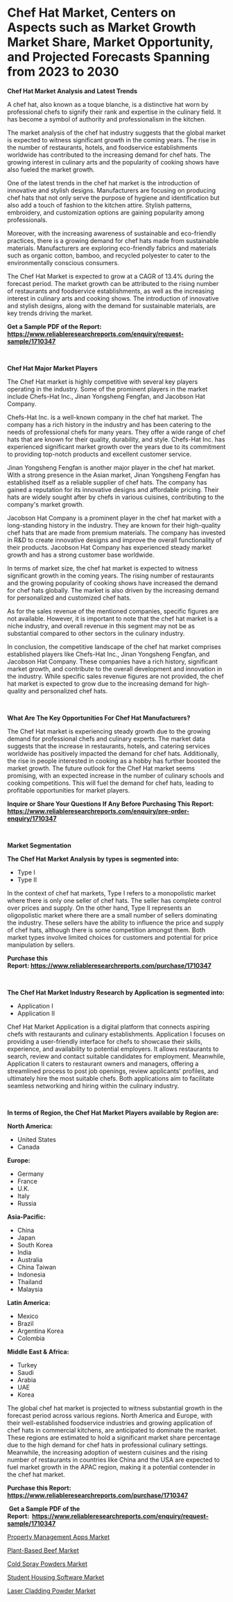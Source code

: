 <p><h1>Chef Hat Market, Centers on Aspects such as Market Growth Market Share, Market Opportunity, and Projected Forecasts Spanning from 2023 to 2030</h1></p><p><strong>Chef Hat Market Analysis and Latest Trends</strong></p>
<p><p>A chef hat, also known as a toque blanche, is a distinctive hat worn by professional chefs to signify their rank and expertise in the culinary field. It has become a symbol of authority and professionalism in the kitchen.</p><p>The market analysis of the chef hat industry suggests that the global market is expected to witness significant growth in the coming years. The rise in the number of restaurants, hotels, and foodservice establishments worldwide has contributed to the increasing demand for chef hats. The growing interest in culinary arts and the popularity of cooking shows have also fueled the market growth.</p><p>One of the latest trends in the chef hat market is the introduction of innovative and stylish designs. Manufacturers are focusing on producing chef hats that not only serve the purpose of hygiene and identification but also add a touch of fashion to the kitchen attire. Stylish patterns, embroidery, and customization options are gaining popularity among professionals.</p><p>Moreover, with the increasing awareness of sustainable and eco-friendly practices, there is a growing demand for chef hats made from sustainable materials. Manufacturers are exploring eco-friendly fabrics and materials such as organic cotton, bamboo, and recycled polyester to cater to the environmentally conscious consumers.</p><p>The Chef Hat Market is expected to grow at a CAGR of 13.4% during the forecast period. The market growth can be attributed to the rising number of restaurants and foodservice establishments, as well as the increasing interest in culinary arts and cooking shows. The introduction of innovative and stylish designs, along with the demand for sustainable materials, are key trends driving the market.</p></p>
<p><strong>Get a Sample PDF of the Report:&nbsp; <a href="https://www.reliableresearchreports.com/enquiry/request-sample/1710347">https://www.reliableresearchreports.com/enquiry/request-sample/1710347</a></strong></p>
<p>&nbsp;</p>
<p><strong>Chef Hat Major Market Players</strong></p>
<p><p>The Chef Hat market is highly competitive with several key players operating in the industry. Some of the prominent players in the market include Chefs-Hat Inc., Jinan Yongsheng Fengfan, and Jacobson Hat Company.</p><p>Chefs-Hat Inc. is a well-known company in the chef hat market. The company has a rich history in the industry and has been catering to the needs of professional chefs for many years. They offer a wide range of chef hats that are known for their quality, durability, and style. Chefs-Hat Inc. has experienced significant market growth over the years due to its commitment to providing top-notch products and excellent customer service.</p><p>Jinan Yongsheng Fengfan is another major player in the chef hat market. With a strong presence in the Asian market, Jinan Yongsheng Fengfan has established itself as a reliable supplier of chef hats. The company has gained a reputation for its innovative designs and affordable pricing. Their hats are widely sought after by chefs in various cuisines, contributing to the company's market growth.</p><p>Jacobson Hat Company is a prominent player in the chef hat market with a long-standing history in the industry. They are known for their high-quality chef hats that are made from premium materials. The company has invested in R&D to create innovative designs and improve the overall functionality of their products. Jacobson Hat Company has experienced steady market growth and has a strong customer base worldwide.</p><p>In terms of market size, the chef hat market is expected to witness significant growth in the coming years. The rising number of restaurants and the growing popularity of cooking shows have increased the demand for chef hats globally. The market is also driven by the increasing demand for personalized and customized chef hats.</p><p>As for the sales revenue of the mentioned companies, specific figures are not available. However, it is important to note that the chef hat market is a niche industry, and overall revenue in this segment may not be as substantial compared to other sectors in the culinary industry.</p><p>In conclusion, the competitive landscape of the chef hat market comprises established players like Chefs-Hat Inc., Jinan Yongsheng Fengfan, and Jacobson Hat Company. These companies have a rich history, significant market growth, and contribute to the overall development and innovation in the industry. While specific sales revenue figures are not provided, the chef hat market is expected to grow due to the increasing demand for high-quality and personalized chef hats.</p></p>
<p>&nbsp;</p>
<p><strong>What Are The Key Opportunities For Chef Hat Manufacturers?</strong></p>
<p><p>The Chef Hat market is experiencing steady growth due to the growing demand for professional chefs and culinary experts. The market data suggests that the increase in restaurants, hotels, and catering services worldwide has positively impacted the demand for chef hats. Additionally, the rise in people interested in cooking as a hobby has further boosted the market growth. The future outlook for the Chef Hat market seems promising, with an expected increase in the number of culinary schools and cooking competitions. This will fuel the demand for chef hats, leading to profitable opportunities for market players.</p></p>
<p><strong>Inquire or Share Your Questions If Any Before Purchasing This Report: <a href="https://www.reliableresearchreports.com/enquiry/pre-order-enquiry/1710347">https://www.reliableresearchreports.com/enquiry/pre-order-enquiry/1710347</a></strong></p>
<p>&nbsp;</p>
<p><strong>Market Segmentation</strong></p>
<p><strong>The Chef Hat Market Analysis by types is segmented into:</strong></p>
<p><ul><li>Type I</li><li>Type II</li></ul></p>
<p><p>In the context of chef hat markets, Type I refers to a monopolistic market where there is only one seller of chef hats. The seller has complete control over prices and supply. On the other hand, Type II represents an oligopolistic market where there are a small number of sellers dominating the industry. These sellers have the ability to influence the price and supply of chef hats, although there is some competition amongst them. Both market types involve limited choices for customers and potential for price manipulation by sellers.</p></p>
<p><strong>Purchase this Report:&nbsp;<a href="https://www.reliableresearchreports.com/purchase/1710347">https://www.reliableresearchreports.com/purchase/1710347</a></strong></p>
<p>&nbsp;</p>
<p><strong>The Chef Hat Market Industry Research by Application is segmented into:</strong></p>
<p><ul><li>Application I</li><li>Application II</li></ul></p>
<p><p>Chef Hat Market Application is a digital platform that connects aspiring chefs with restaurants and culinary establishments. Application I focuses on providing a user-friendly interface for chefs to showcase their skills, experience, and availability to potential employers. It allows restaurants to search, review and contact suitable candidates for employment. Meanwhile, Application II caters to restaurant owners and managers, offering a streamlined process to post job openings, review applicants' profiles, and ultimately hire the most suitable chefs. Both applications aim to facilitate seamless networking and hiring within the culinary industry.</p></p>
<p>&nbsp;</p>
<p><strong>In terms of Region, the Chef Hat Market Players available by Region are:</strong></p>
<p>
    <p> <strong> North America: </strong>
        <ul>
            <li>United States</li>
            <li>Canada</li>
        </ul>
        </p> 
    <p> <strong> Europe: </strong>
        <ul>
            <li>Germany</li>
            <li>France</li>
            <li>U.K.</li>
            <li>Italy</li>
            <li>Russia</li>
        </ul>
        </p> 
    <p> <strong> Asia-Pacific: </strong>
        <ul>
            <li>China</li>
            <li>Japan</li>
            <li>South Korea</li>
            <li>India</li>
            <li>Australia</li>
            <li>China Taiwan</li>
            <li>Indonesia</li>
            <li>Thailand</li>
            <li>Malaysia</li>
        </ul>
        </p> 
    <p> <strong> Latin America: </strong>
        <ul>
            <li>Mexico</li>
            <li>Brazil</li>
            <li>Argentina Korea</li>
            <li>Colombia</li>
        </ul>
        </p> 
    <p> <strong> Middle East & Africa: </strong>
        <ul>
            <li>Turkey</li>
            <li>Saudi</li>
            <li>Arabia</li>
            <li>UAE</li>
            <li>Korea</li>
        </ul>
    </p>
    </p>
<p><p>The global chef hat market is projected to witness substantial growth in the forecast period across various regions. North America and Europe, with their well-established foodservice industries and growing application of chef hats in commercial kitchens, are anticipated to dominate the market. These regions are estimated to hold a significant market share percentage due to the high demand for chef hats in professional culinary settings. Meanwhile, the increasing adoption of western cuisines and the rising number of restaurants in countries like China and the USA are expected to fuel market growth in the APAC region, making it a potential contender in the chef hat market.</p></p>
<p><strong>Purchase this Report: <a href="https://www.reliableresearchreports.com/purchase/1710347">https://www.reliableresearchreports.com/purchase/1710347</a></strong></p>
<p>&nbsp;<strong>Get a Sample PDF of the Report:&nbsp;&nbsp;<a href="https://www.reliableresearchreports.com/enquiry/request-sample/1710347">https://www.reliableresearchreports.com/enquiry/request-sample/1710347</a></strong></p>
<p><strong></strong></p>
<p><p><a href="https://medium.com/@siennaferry2023/analyzing-property-management-apps-market-global-industry-perspective-and-forecast-2023-to-2030-cc9e38c91da1">Property Management Apps Market</a></p><p><a href="https://issuu.com/reportprime-2/docs/plant-based-beef-market-size-2030.pptx?fr=xKAE9_zU1NQ">Plant-Based Beef Market</a></p><p><a href="https://www.linkedin.com/pulse/decoding-cold-spray-powders-market-deep-dive-latest-trends-eyr8e/">Cold Spray Powders Market</a></p><p><a href="https://medium.com/@russpollich/student-housing-software-market-furnishes-information-on-market-share-market-trends-and-market-24f452129efd">Student Housing Software Market</a></p><p><a href="https://www.linkedin.com/pulse/decoding-laser-cladding-powder-market-deep-dive-latest-trends-yemee/">Laser Cladding Powder Market</a></p></p>